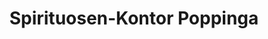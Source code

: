 ---
title: "Spirituosen-Kontor Poppinga"
url: /gronau-leine/spirituosen-kontor-poppinga/
shop: Spirituosen
---